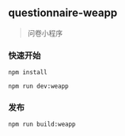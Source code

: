 ## questionnaire-weapp

> 问卷小程序

### 快速开始

```
npm install

npm run dev:weapp

```

### 发布

```
npm run build:weapp
```